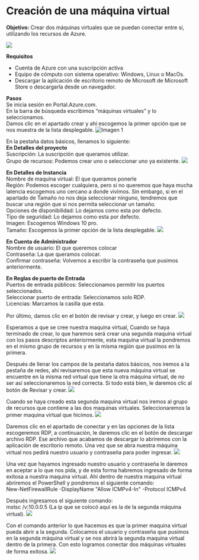 # Creación de una máquina virtual 
**Objetivo:** Crear dos máquinas virtuales que se puedan conectar entre sí, utilizando los recursos de Azure.   

![](/imagenes/virtual%20machine.png)

**Requisitos**
- Cuenta de Azure con una suscripción activa
- Equipo de cómputo con sistema operativo: Windows, Linux o MacOs.
- Descargar la aplicación de escritorio remoto de Microsoft de Microsoft Store o descargarla desde un navegador.  


**Pasos**  
Se inicia sesión en Portal.Azure.com.  
En la barra de búsqueda escribimos “máquinas virtuales” y lo seleccionamos.  
Damos clic en el apartado crear y ahí escogemos la primer opción que se nos muestra de la lista desplegable.
![Imagen 1](/imagenes/Imagen1.jpg)

En la pestaña datos básicos, llenamos lo siguiente:  
**En Detalles del proyecto**  
Suscripción: La suscripción que queramos utilizar.  
Grupo de recursos: Podemos crear uno o seleccionar uno ya existente.
![](/imagenes/Imagen2.png)

**En Detalles de Instancia**  
Nombre de maquina virtual: El que queramos ponerle  
Región: Podemos escoger cualquiera, pero si no queremos que haya mucha latencia escogemos uno cercano a donde vivimos. Sin embargo, si en el apartado de Tamaño no nos deja seleccionar ninguno, tendremos que buscar una región que si nos permita seleccionar un tamaño.  
Opciones de disponibilidad: Lo dejamos como esta por defecto.  
Tipo de seguridad: Lo dejamos como esta por defecto.  
Imagen: Escogemos Windows 10 pro.  
Tamaño: Escogemos la primer opción de la lista desplegable.
![](/imagenes/Imagen3.png)

**En Cuenta de Administrador**  
Nombre de usuario: El que queremos colocar  
Contraseña: La que queramos colocar.  
Confirmar contraseña: Volvemos a escribir la contraseña que pusimos anteriormente.

**En Reglas de puerto de Entrada**  
Puertos de entrada públicos: Seleccionamos permitir los puertos seleccionados.  
Seleccionar puerto de entrada: Seleccionamos solo RDP.  
Licencias: Marcamos la casilla que esta.

Por último, damos clic en el botón de revisar y crear, y luego en crear.
![](/imagenes/Imagen4.png)

Esperamos a que se cree nuestra maquina virtual, Cuando se haya terminado de crear, lo que haremos será crear una segunda maquina virtual con los pasos descriptos anteriormente, esta maquina virtual la pondremos en el mismo grupo de recursos y en la misma región que pusimos en la primera. 

Después de llenar los campos de la pestaña datos básicos, nos iremos a la pestaña de redes, ahí revisaremos que esta nueva máquina virtual se encuentre en la misma red virtual que tiene la otra máquina virtual, de no ser así seleccionaremos la red correcta. Si todo está bien, le daremos clic al botón de Revisar y crear.
![](/imagenes/Imagen5.png)

Cuando se haya creado esta segunda maquina virtual nos iremos al grupo de recursos que contiene a las dos maquinas virtuales. Seleccionaremos la primer maquina virtual que hicimos. 
![](/imagenes/Imagen6.jpg)

Daremos clic en el apartado de conectar y en las opciones de la lista escogeremos RDP, a continuación, le daremos clic en el botón de descargar archivo RDP. Ese archivo que acabamos de descargar lo abriremos con la aplicación de escritorio remoto. Una vez que se abra nuestra máquina virtual nos pedirá nuestro usuario y contraseña para poder ingresar. 
![](/imagenes/Imagen7.png)

Una vez que hayamos ingresado nuestro usuario y contraseña le daremos en aceptar a lo que nos pida, y de esta forma habremos ingresado de forma exitosa a nuestra maquina virtual. Ahí dentro de nuestra maquina virtual abriremos el PowerShell y pondremos el siguiente comando:   
New-NetFirewallRule -DisplayName "Allow ICMPv4-In" -Protocol ICMPv4

Después ingresamos el siguiente comando:   
mstsc /v:10.0.0.5     (La ip que se colocó aquí es la de la segunda máquina virtual).
![](/imagenes/Imagen8.png)

Con el comando anterior lo que hacemos es que la primer maquina virtual pueda abrir a la segunda. Colocamos el usuario y contraseña que pusimos en la segunda máquina virtual y se nos abrirá la segunda maquina virtual dentro de la primera. Con esto logramos conectar dos máquinas virtuales de forma exitosa.
![](/imagenes/Imagen9.png)

